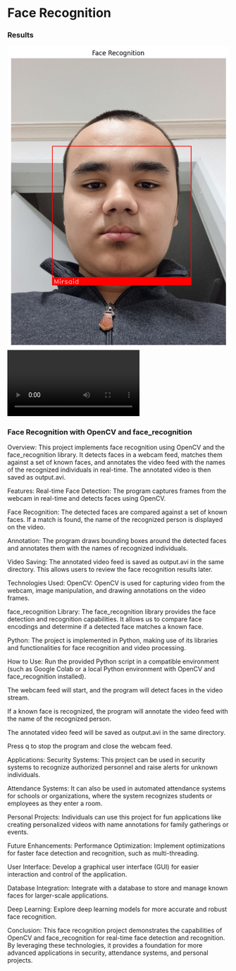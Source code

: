 # Face Recognition

### Results
![alt text](<outputs/mirsaid.png>)
<video controls src="outputs/face_recog_roommates.mp4" title="FaceRecognition"></video>


### **Face Recognition with OpenCV and face_recognition**

Overview:
This project implements face recognition using OpenCV and the face_recognition library. It detects faces in a webcam feed, matches them against a set of known faces, and annotates the video feed with the names of the recognized individuals in real-time. The annotated video is then saved as output.avi.

Features:
Real-time Face Detection: The program captures frames from the webcam in real-time and detects faces using OpenCV.

Face Recognition: The detected faces are compared against a set of known faces. If a match is found, the name of the recognized person is displayed on the video.

Annotation: The program draws bounding boxes around the detected faces and annotates them with the names of recognized individuals.

Video Saving: The annotated video feed is saved as output.avi in the same directory. This allows users to review the face recognition results later.

Technologies Used:
OpenCV: OpenCV is used for capturing video from the webcam, image manipulation, and drawing annotations on the video frames.

face_recognition Library: The face_recognition library provides the face detection and recognition capabilities. It allows us to compare face encodings and determine if a detected face matches a known face.

Python: The project is implemented in Python, making use of its libraries and functionalities for face recognition and video processing.

How to Use:
Run the provided Python script in a compatible environment (such as Google Colab or a local Python environment with OpenCV and face_recognition installed).

The webcam feed will start, and the program will detect faces in the video stream.

If a known face is recognized, the program will annotate the video feed with the name of the recognized person.

The annotated video feed will be saved as output.avi in the same directory.

Press q to stop the program and close the webcam feed.

Applications:
Security Systems: This project can be used in security systems to recognize authorized personnel and raise alerts for unknown individuals.

Attendance Systems: It can also be used in automated attendance systems for schools or organizations, where the system recognizes students or employees as they enter a room.

Personal Projects: Individuals can use this project for fun applications like creating personalized videos with name annotations for family gatherings or events.

Future Enhancements:
Performance Optimization: Implement optimizations for faster face detection and recognition, such as multi-threading.

User Interface: Develop a graphical user interface (GUI) for easier interaction and control of the application.

Database Integration: Integrate with a database to store and manage known faces for larger-scale applications.

Deep Learning: Explore deep learning models for more accurate and robust face recognition.

Conclusion:
This face recognition project demonstrates the capabilities of OpenCV and face_recognition for real-time face detection and recognition. By leveraging these technologies, it provides a foundation for more advanced applications in security, attendance systems, and personal projects.
